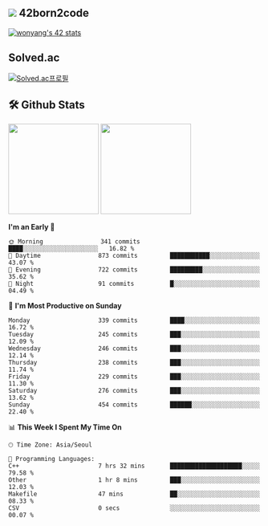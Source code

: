 
## <img src="https://img.shields.io/badge/-000000?style=flat&logo=42&logoColor=white"> 42born2code
[![wonyang's 42 stats](https://badge42.vercel.app/api/v2/cl5nhe5b6007809kydha7ht42/stats?cursusId=21&coalitionId=88)](https://profile.intra.42.fr/users/wonyang)

## Solved.ac
[![Solved.ac프로필](http://mazassumnida.wtf/api/v2/generate_badge?boj=bennyws)](https://solved.ac/bennyws)

## 🛠️ Github Stats
<p>
  <img height="180em" src="https://github-readme-stats-veggie-garden.vercel.app/api?username=gemstoneyang&show_icons=true&include_all_commits=true&bg_color=30,e96443,904e95&title_color=fff&text_color=fff">
  <img height="180em" src="https://github-readme-stats-veggie-garden.vercel.app/api/top-langs/?username=gemstoneyang&layout=compact&bg_color=30,e96443,904e95&title_color=fff&text_color=fff">
</p>

<!--START_SECTION:waka-->
**I'm an Early 🐤** 

```text
🌞 Morning                341 commits         ████░░░░░░░░░░░░░░░░░░░░░   16.82 % 
🌆 Daytime                873 commits         ███████████░░░░░░░░░░░░░░   43.07 % 
🌃 Evening                722 commits         █████████░░░░░░░░░░░░░░░░   35.62 % 
🌙 Night                  91 commits          █░░░░░░░░░░░░░░░░░░░░░░░░   04.49 % 
```
📅 **I'm Most Productive on Sunday** 

```text
Monday                   339 commits         ████░░░░░░░░░░░░░░░░░░░░░   16.72 % 
Tuesday                  245 commits         ███░░░░░░░░░░░░░░░░░░░░░░   12.09 % 
Wednesday                246 commits         ███░░░░░░░░░░░░░░░░░░░░░░   12.14 % 
Thursday                 238 commits         ███░░░░░░░░░░░░░░░░░░░░░░   11.74 % 
Friday                   229 commits         ███░░░░░░░░░░░░░░░░░░░░░░   11.30 % 
Saturday                 276 commits         ███░░░░░░░░░░░░░░░░░░░░░░   13.62 % 
Sunday                   454 commits         ██████░░░░░░░░░░░░░░░░░░░   22.40 % 
```


📊 **This Week I Spent My Time On** 

```text
🕑︎ Time Zone: Asia/Seoul

💬 Programming Languages: 
C++                      7 hrs 32 mins       ████████████████████░░░░░   79.58 % 
Other                    1 hr 8 mins         ███░░░░░░░░░░░░░░░░░░░░░░   12.03 % 
Makefile                 47 mins             ██░░░░░░░░░░░░░░░░░░░░░░░   08.33 % 
CSV                      0 secs              ░░░░░░░░░░░░░░░░░░░░░░░░░   00.07 % 
```


<!--END_SECTION:waka-->
